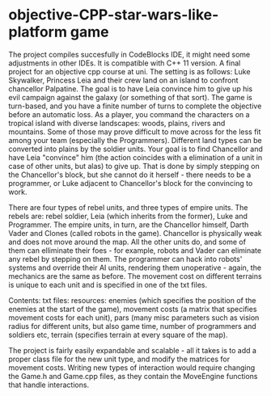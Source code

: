 # objective-CPP-star-wars-like- platform game
The project compiles succesfully in CodeBlocks IDE, it might need some adjustments in other IDEs. It is compatible with C++ 11 version.
A final project for an objective cpp course at uni.
The setting is as follows: Luke Skywalker, Princess Leia and their crew land on an island to confront chancellor Palpatine. The goal 
is to have Leia convince him to give up his evil campaign against the galaxy (or something of that sort).
The game is turn-based, and you have a finite number of turns to complete the objective before an automatic loss.
As a player, you command the characters on a tropical island with diverse landscapes: woods, plains, rivers and mountains. Some of those may prove difficult to move across for
the less fit among your team (especially the Programmers). Different land types can be converted into plains by the soldier units. Your goal is to find Chancellor and have Leia "convince" him (the action coincides with a elimination of a unit in case of other units, but alas)
to give up. That is done by simply stepping on the Chancellor's block, but she cannot do it herself - there needs to be a programmer, or Luke adjacent to Chancellor's block for
the convincing to work.

There are four types of rebel units, and three types of empire units. The rebels are: rebel soldier, Leia (which inherits from the former), Luke and Programmer. 
The empire units, in turn, are the Chancellor himself, Darth Vader and Clones (called robots in the game). Chancellor is physically weak and does not move around the map. All the other units do,
and some of them can elliminate their foes - for example, robots and Vader can eliminate any rebel by stepping on them. The programmer can hack into robots' systems and override their
AI units, rendering them unoperative - again, the mechanics are the same as before. The movement cost on different terrains is unique to each unit and is specified in one of the txt files.

Contents:
txt files:
resources: enemies (which specifies the position of the enemies at the start of the game), movement costs (a matrix that specifies movement costs for each unit), pars (many misc parameters 
such as vision radius for different units, but also game time, number of programmers and soldiers etc, terrain (specifies terrain at every square of the map).

The project is fairly easily expandable and scalable - all it takes is to add a proper class file for the new unit type, and modify the matrices for movement costs. Writing new types of interaction 
would require changing the Game.h and Game.cpp files, as they contain the MoveEngine functions that handle interactions.


